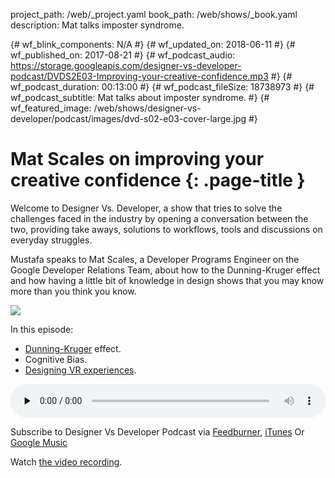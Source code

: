 project_path: /web/_project.yaml
book_path: /web/shows/_book.yaml
description: Mat talks imposter syndrome.

{# wf_blink_components: N/A #}
{# wf_updated_on: 2018-06-11 #}
{# wf_published_on: 2017-08-21 #}
{# wf_podcast_audio: https://storage.googleapis.com/designer-vs-developer-podcast/DVDS2E03-Improving-your-creative-confidence.mp3 #}
{# wf_podcast_duration: 00:13:00 #}
{# wf_podcast_fileSize: 18738973 #}
{# wf_podcast_subtitle: Mat talks about imposter syndrome. #}
{# wf_featured_image: /web/shows/designer-vs-developer/podcast/images/dvd-s02-e03-cover-large.jpg #}

# Mat Scales on improving your creative confidence {: .page-title }

Welcome to Designer Vs. Developer, a show that tries to solve the
challenges faced in the industry by opening a conversation between
the two, providing take aways, solutions to workflows, tools and
discussions on everyday struggles.

Mustafa speaks to Mat Scales, a Developer Programs Engineer on
the Google Developer Relations Team, about how to the
Dunning-Kruger effect and how having a little bit of knowledge
in design shows that you may know more than you think you know.

<img
src="/web/shows/designer-vs-developer/podcast/images/dvd-s02-e03-cover.jpg"
class="attempt-right">

In this episode:

* [Dunning-Kruger](https://en.wikipedia.org/wiki/Dunning%E2%80%93Kruger_effect) effect.
* Cognitive Bias.
* [Designing VR experiences](/web/fundamentals/vr/).

<audio style="width: 100%"
src="https://storage.googleapis.com/designer-vs-developer-podcast/DVDS2E03-Improving-your-creative-confidence.mp3"
controls preload="none">

Subscribe to Designer Vs Developer Podcast via
<a href="https://goo.gl/USHXv8">Feedburner</a>,
<a href="https://goo.gl/1E9U0G">iTunes</a> Or
<a href="https://goo.gl/qCBlST">
Google Music</a>

Watch <a href="https://www.youtube.com/playlist?list=PLNYkxOF6rcIC60856GnLEV5GQXMxc9ByJ">
the video recording</a>.
